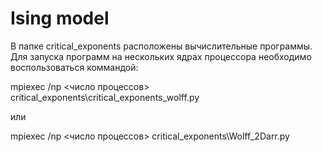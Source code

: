 # Ising model

В папке critical_exponents расположены вычислительные программы.
Для запуска программ на нескольких ядрах процессора необходимо воспользоваться коммандой:

mpiexec /np <число процессов> critical_exponents\critical_exponents_wolff.py

или

mpiexec /np <число процессов> critical_exponents\Wolff_2Darr.py
